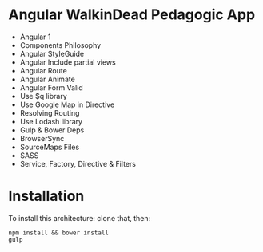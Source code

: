 # Angular WalkinDead Pedagogic App

* Angular 1
* Components Philosophy
* Angular StyleGuide
* Angular Include partial views
* Angular Route
* Angular Animate
* Angular Form Valid
* Use $q library
* Use Google Map in Directive
* Resolving Routing
* Use Lodash library
* Gulp & Bower Deps
* BrowserSync
* SourceMaps Files
* SASS
* Service, Factory, Directive & Filters

# Installation

To install this architecture:
clone that, then:

```
npm install && bower install
gulp 
```

